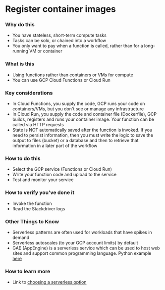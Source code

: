 # Register container images



### Why do this
 - You have stateless, short-term compute tasks
 - Tasks can be solo, or chained into a workflow 
 - You only want to pay when a function is called, rather than for a long-running VM or container

### What is this
 - Using functions rather than containers or VMs for compute
 - You can use GCP Cloud Functions or Cloud Run

### Key considerations
 - In Cloud Functions, you supply the code, GCP runs your code on containers/VMs, but you don't see or manage any infrastructure
 - In Cloud Run, you supply the code and container file (Dockerfile), GCP builds, registers and runs your container image. Your function can be called via HTTP requests
 - State is NOT automatically saved after the function is invoked.  If you need to persist information, then you must write the logic to save the output to files (bucket) or a database and then to retrieve that information in a later part of the workflow

### How to do this
 - Select the GCP service (Functions or Cloud Run)
 - Write your function code and upload to the service
 - Test and monitor your service

### How to verify you've done it
 - Invoke the function 
 - Read the Stackdriver logs

### Other Things to Know
 - Serverless patterns are often used for workloads that have spikes in demand
 - Serverless autoscales (to your GCP account limits) by default
 - GAE (AppEngine) is a serverless service which can be used to host web sites and support common programming language.  Python example [here](https://cloud.google.com/appengine/docs/python/)

### How to learn more
 - Link to [choosing a serverless option](https://cloud.google.com/serverless-options/)
